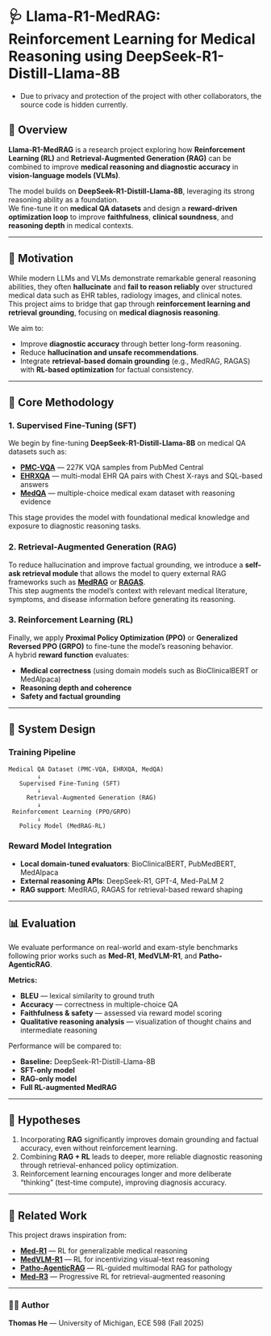 # 🩺 Llama-R1-MedRAG: Reinforcement Learning for Medical Reasoning using DeepSeek-R1-Distill-Llama-8B
- Due to privacy and protection of the project with other collaborators, the source code is hidden currently.

## 📘 Overview

**Llama-R1-MedRAG** is a research project exploring how **Reinforcement Learning (RL)** and **Retrieval-Augmented Generation (RAG)** can be combined to improve **medical reasoning and diagnostic accuracy** in **vision-language models (VLMs)**.

The model builds on **DeepSeek-R1-Distill-Llama-8B**, leveraging its strong reasoning ability as a foundation.  
We fine-tune it on **medical QA datasets** and design a **reward-driven optimization loop** to improve **faithfulness**, **clinical soundness**, and **reasoning depth** in medical contexts.

---

## 🎯 Motivation

While modern LLMs and VLMs demonstrate remarkable general reasoning abilities, they often **hallucinate** and **fail to reason reliably** over structured medical data such as EHR tables, radiology images, and clinical notes.  
This project aims to bridge that gap through **reinforcement learning and retrieval grounding**, focusing on **medical diagnosis reasoning**.

We aim to:
- Improve **diagnostic accuracy** through better long-form reasoning.
- Reduce **hallucination and unsafe recommendations**.
- Integrate **retrieval-based domain grounding** (e.g., MedRAG, RAGAS) with **RL-based optimization** for factual consistency.

---

## 🧠 Core Methodology

### 1. **Supervised Fine-Tuning (SFT)**
We begin by fine-tuning **DeepSeek-R1-Distill-Llama-8B** on medical QA datasets such as:
- [**PMC-VQA**](https://arxiv.org/abs/2305.10415) — 227K VQA samples from PubMed Central
- [**EHRXQA**](https://physionet.org/content/ehrxqa/1.0.0/) — multi-modal EHR QA pairs with Chest X-rays and SQL-based answers
- [**MedQA**](https://arxiv.org/abs/2009.13081) — multiple-choice medical exam dataset with reasoning evidence

This stage provides the model with foundational medical knowledge and exposure to diagnostic reasoning tasks.

### 2. **Retrieval-Augmented Generation (RAG)**
To reduce hallucination and improve factual grounding, we introduce a **self-ask retrieval module** that allows the model to query external RAG frameworks such as [**MedRAG**]([https://aclanthology.org/2024.findings-acl.386/](https://arxiv.org/html/2502.04413v1)) or [**RAGAS**](https://github.com/explodinggradients/ragas).  
This step augments the model’s context with relevant medical literature, symptoms, and disease information before generating its reasoning.

### 3. **Reinforcement Learning (RL)**
Finally, we apply **Proximal Policy Optimization (PPO)** or **Generalized Reversed PPO (GRPO)** to fine-tune the model’s reasoning behavior.  
A hybrid **reward function** evaluates:
- **Medical correctness** (using domain models such as BioClinicalBERT or MedAlpaca)
- **Reasoning depth and coherence**
- **Safety and factual grounding**

---

## 🧩 System Design

### Training Pipeline
```
Medical QA Dataset (PMC-VQA, EHRXQA, MedQA)
        ↓
   Supervised Fine-Tuning (SFT)
        ↓
     Retrieval-Augmented Generation (RAG)
        ↓
 Reinforcement Learning (PPO/GRPO)
        ↓
   Policy Model (MedRAG-RL)
```

### Reward Model Integration
- **Local domain-tuned evaluators**: BioClinicalBERT, PubMedBERT, MedAlpaca  
- **External reasoning APIs**: DeepSeek-R1, GPT-4, Med-PaLM 2  
- **RAG support**: MedRAG, RAGAS for retrieval-based reward shaping

---

## 📊 Evaluation

We evaluate performance on real-world and exam-style benchmarks following prior works such as **Med-R1**, **MedVLM-R1**, and **Patho-AgenticRAG**.

**Metrics:**
- **BLEU** — lexical similarity to ground truth  
- **Accuracy** — correctness in multiple-choice QA  
- **Faithfulness & safety** — assessed via reward model scoring  
- **Qualitative reasoning analysis** — visualization of thought chains and intermediate reasoning

Performance will be compared to:
- **Baseline:** DeepSeek-R1-Distill-Llama-8B  
- **SFT-only model**  
- **RAG-only model**  
- **Full RL-augmented MedRAG**

---

## 🧪 Hypotheses

1. Incorporating **RAG** significantly improves domain grounding and factual accuracy, even without reinforcement learning.  
2. Combining **RAG + RL** leads to deeper, more reliable diagnostic reasoning through retrieval-enhanced policy optimization.  
3. Reinforcement learning encourages longer and more deliberate “thinking” (test-time compute), improving diagnosis accuracy.

---

## 🧩 Related Work

This project draws inspiration from:
- [**Med-R1**](https://arxiv.org/abs/2503.13939) — RL for generalizable medical reasoning  
- [**MedVLM-R1**](https://arxiv.org/abs/2503.15045) — RL for incentivizing visual-text reasoning  
- [**Patho-AgenticRAG**](https://arxiv.org/abs/2504.10640) — RL-guided multimodal RAG for pathology  
- [**Med-R3**](https://arxiv.org/abs/2505.09287) — Progressive RL for retrieval-augmented reasoning  

---

### 👨‍⚕️ Author
**Thomas He** — University of Michigan, ECE 598 (Fall 2025)
